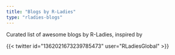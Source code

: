 ```yaml
---
title: "Blogs by R-Ladies"
type: "rladies-blogs"
---
```


Curated list of awesome blogs by R-Ladies, inspired by

{{< twitter id="1362021673239785473" user="RLadiesGlobal" >}}
